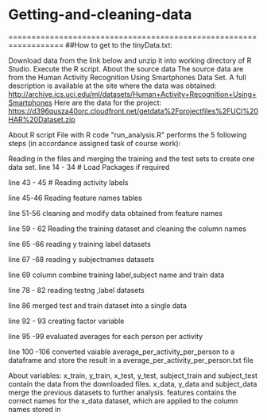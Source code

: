 # Getting-and-cleaning-data
==================================================================
##How to get to the tinyData.txt:

Download data from the link below and unzip it into working directory of R Studio.
Execute the R script.
About the source data
The source data are from the Human Activity Recognition Using Smartphones Data Set. A full description is available at the site where the data was obtained: http://archive.ics.uci.edu/ml/datasets/Human+Activity+Recognition+Using+Smartphones Here are the data for the project: https://d396qusza40orc.cloudfront.net/getdata%2Fprojectfiles%2FUCI%20HAR%20Dataset.zip

About R script
File with R code "run_analysis.R" performs the 5 following steps (in accordance assigned task of course work):

Reading in the files and merging the training and the test sets to create one data set.
line 14 - 34 # Load Packages if required

line 43 - 45 #  Reading activity labels

line 45-46  Reading feature names tables

line 51-56  cleaning and modify data obtained from feature names

line 59 - 62 Reading the training dataset and cleaning the column names

line 65 -66  reading y training label datasets

line 67 -68  reading y subjectnames datasets

line 69 column combine training label,subject name and train data

line 78 - 82 reading  testng ,label datasets

line 86 merged test and train dataset into a single data

line 92 - 93 creating factor variable

line 95 -99 evaluated averages for each person per activity

line 100 -106 converted vaiable average_per_activity_per_person to a dataframe and store the result in a          average_per_activity_per_person.txt file 




About variables:
x_train, y_train, x_test, y_test, subject_train and subject_test contain the data from the downloaded files.
x_data, y_data and subject_data merge the previous datasets to further analysis.
features contains the correct names for the x_data dataset, which are applied to the column names stored in
